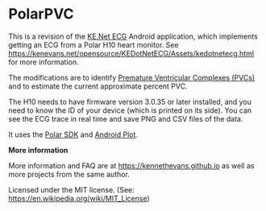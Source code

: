 # PolarPVC

This is a revision of the [KE.Net
ECG](https://github.com/KennethEvans/KE.Net-ECG) Android application,
which implements getting an ECG from a Polar H10 heart monitor.
See
<https://kenevans.net/opensource/KEDotNetECG/Assets/kedotnetecg.html>
for more information.

The modifications are to identify [Premature Ventricular Complexes (PVCs)](https://en.wikipedia.org/wiki/Premature_ventricular_contraction)
and to estimate the current approximate percent PVC.

The H10 needs to have firmware version 3.0.35 or later installed, and
you need to know the ID of your device (which is printed on its side).
You can see the ECG trace in real time and save PNG and CSV files of
the data.

It uses the [Polar SDK](https://github.com/polarofficial/polar-ble-sdk) and
[Android Plot](https://github.com/halfhp/androidplot).

**More information**

More information and FAQ are at <https://kennethevans.github.io> as well as more projects from the same author.

Licensed under the MIT license. (See: <https://en.wikipedia.org/wiki/MIT_License>)
